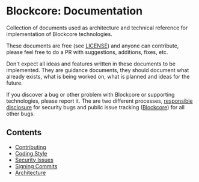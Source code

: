 # Blockcore: Documentation

Collection of documents used as architecture and technical reference for implementation of Blockcore technologies.

These documents are free (see [LICENSE](LICENSE)) and anyone can contribute, please feel free to do a PR with suggestions, additions, fixes, etc.

Don't expect all ideas and features written in these documents to be implemented. They are guidance documents, they should
document what already exists, what is being worked on, what is planned and ideas for the future.

If you discover a bug or other problem with Blockcore or supporting technologies, please report it. The are two different processes, 
[responsible disclosure](SECURITY-ISSUES.md) for security bugs and public issue tracking ([Blockcore](https://github.com/block-core/blockcore/issues)) for all other bugs.

## Contents

* [Contributing](CONTRIBUTING.md)
* [Coding Style](CODING-STYLE.md)
* [Security Issues](SECURITY-ISSUES.md)
* [Signing Commits](signing-commits.md)
* [Architecture](architecture/)